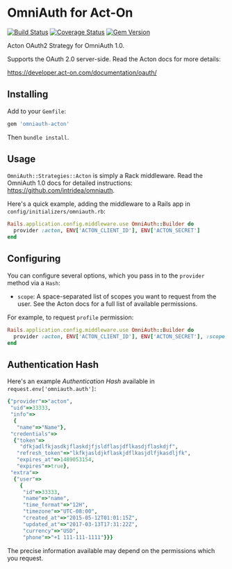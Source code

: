 # OmniAuth for Act-On
[![Build Status](https://travis-ci.org/berk/omniauth-acton.png?branch=master)](https://travis-ci.org/berk/omniauth-acton)
[![Coverage Status](https://coveralls.io/repos/berk/omniauth-acton/badge.png?branch=master)](https://coveralls.io/r/berk/omniauth-acton?branch=master)
[![Gem Version](https://badge.fury.io/rb/omniauth-acton.svg)](http://badge.fury.io/rb/omniauth-acton)

Acton OAuth2 Strategy for OmniAuth 1.0.

Supports the OAuth 2.0 server-side. Read the Acton docs for more details: 

https://developer.act-on.com/documentation/oauth/

## Installing

Add to your `Gemfile`:

```ruby
gem 'omniauth-acton'
```

Then `bundle install`.

## Usage

`OmniAuth::Strategies::Acton` is simply a Rack middleware. Read the OmniAuth 1.0 docs for detailed instructions: https://github.com/intridea/omniauth.

Here's a quick example, adding the middleware to a Rails app in `config/initializers/omniauth.rb`:

```ruby
Rails.application.config.middleware.use OmniAuth::Builder do
  provider :acton, ENV['ACTON_CLIENT_ID'], ENV['ACTON_SECRET']
end
```

## Configuring

You can configure several options, which you pass in to the `provider` method via a `Hash`:

* `scope`: A space-separated list of scopes you want to request from the user. See the Acton docs for a full list of available permissions.

For example, to request `profile` permission:
 
```ruby
Rails.application.config.middleware.use OmniAuth::Builder do
  provider :acton, ENV['ACTON_CLIENT_ID'], ENV['ACTON_SECRET'], :scope => 'profile'
end
```

## Authentication Hash

Here's an example *Authentication Hash* available in `request.env['omniauth.auth']`:

```ruby
{"provider"=>"acton",
 "uid"=>33333,
 "info"=>
  {
   "name"=>"Name"},
 "credentials"=>
  {"token"=>
    "dfkjadlfkjasdkjflaskdjfjsldflasjdflkasdjflaskdjf",
   "refresh_token"=>"lkfkjasldjkflaskjdflkasjdlfjkasdljfk",
   "expires_at"=>1489053154,
   "expires"=>true},
 "extra"=>
  {"user"=>
    {
     "id"=>33333,
     "name"=>"name",
     "time_format"=>"12H",
     "timezone"=>"UTC-08:00",
     "created_at"=>"2015-05-12T01:01:15Z",
     "updated_at"=>"2017-03-13T17:31:22Z",
     "currency"=>"USD",
     "phone"=>"+1 111-111-1111"}}}
```

The precise information available may depend on the permissions which you request.
